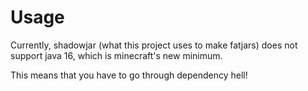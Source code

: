# Usage
Currently, shadowjar (what this project uses to make fatjars)
does not support java 16, which is minecraft's
new minimum. 

This means that you have to go through dependency hell!